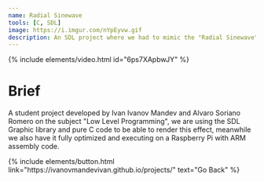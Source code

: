 ```yaml
---
name: Radial Sinewave
tools: [C, SDL]
image: https://i.imgur.com/nYpEyvw.gif
description: An SDL project where we had to mimic the "Radial Sinewave" Effect and optimize and translate it to ARM to be able to execute it on a Raspberry Pi.
---
```


{% include elements/video.html id="6ps7XApbwJY" %}

# Brief

A student project developed by Ivan Ivanov Mandev and Alvaro Soriano Romero on the subject "Low Level Programming", we are using the SDL Graphic library and pure C code to be able to render this effect, meanwhile we also have it fully optimized and executing on a Raspberry Pi with ARM assembly code.

<p class="text-center">
{% include elements/button.html link="https://ivanovmandevivan.github.io/projects/" text="Go Back" %}
</p>
